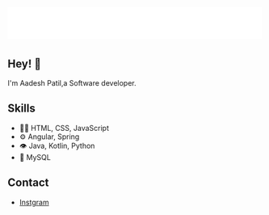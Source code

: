 <h1 align="center">
  <img src="https://github.com/AadeshPatil/AadeshPatil/blob/main/name.svg" alt="Marton Lederer" />
</h1>

## Hey! 👋
I'm Aadesh Patil,a Software developer.



## Skills
- 👨‍💻 HTML, CSS, JavaScript
- ⚙️ Angular, Spring
- 👁️ Java, Kotlin, Python
- 💽 MySQL 

## Contact
- [Instgram](https://instagram.com/aadesh.patil_)
